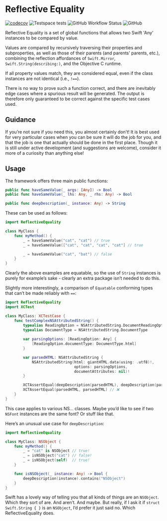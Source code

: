 # Reflective Equality

[![codecov][image-1]][1] ![Testspace tests][image-2] ![GitHub Workflow Status][image-3] ![GitHub][image-4] 

Reflective Equality is a set of global functions that allows two Swift 'Any' instances to be compared by value. 

Values are compared by recursively traversing their properties and subproperties, as well as those of their parents (and parents' parents, etc.), combining the reflection affordances of `Swift.Mirror`, `Swift.String(describing:)`, and the Objective C runtime.

If all property values match, they are considered equal, even if the class instances are not identical (i.e., `!==`).

There is no way to prove such a function correct, and there are inevitably edge cases where a spurious result will be generated. The output is therefore only guaranteed to be correct against the specific test cases used.

## Guidance

If you’re not sure if you need this, you almost certainly don’t! It is best used for very particular cases when you can be sure it will do the job for you, and that the job is one that actually should be done in the first place. Though it is still under active development (and suggestions are welcome), consider it more of a curiosity than anything else!

## Usage

The framework offers three main public functions:

```swift
public func haveSameValue(_ args: [Any]) -> Bool
public func haveSameValue(_ lhs: Any, _ rhs: Any) -> Bool

public func deepDescription(_ instance: Any) -> String
```

These can be used as follows:

```swift
import ReflectiveEquality

class MyClass {
    func myMethod() {
        _ = haveSameValue("cat", "cat") // true
        _ = haveSameValue(["cat", "cat", "cat", "cat"] // true

        _ = haveSameValue("cat", "bat") // false
    }
}
```

Clearly the above examples are equatable, so the use of `String` instances is purely for example’s sake - clearly an extra package isn’t needed to do this.

Slightly more interestingly, a comparison of `Equatable` conforming types that can’t be made reliably with `==`:

```swift
import ReflectiveEquality
import XCTest

class MyClass: XCTestCase {
    func testComplexNSAttributedString() {
        typealias ReadingOption = NSAttributedString.DocumentReadingOptionKey
        typealias DocumentType = NSAttributedString.DocumentType
        
        var parsingOptions: [ReadingOption: Any] {
            [ReadingOption.documentType: DocumentType.html]
        }

        var parsedHTML: NSAttributedString {
            NSAttributedString(html: giantHTML.data(using: .utf8)!,
                               options: parsingOptions,
                               documentAttributes: nil)!
        }

        XCTAssertEqual(deepDescription(parsedHTML), deepDescription(parsedHTML)) // ✅
        XCTAssertEqual(parsedHTML, parsedHTML) // ❌
    }
}
```

This case applies to various NS… classes. Maybe you’d like to see if two `NSFont` instances are the same font? Or stuff like that.

Here’s an unusual use case for `deepDescription`:

```swift
import ReflectiveEquality

class MyClass: NSObject {
    func myMethod() {
        _ = "cat" is NSObject // true!
        _ = isNSObject("cat") // false!
        _ = isNSObject(self)  // true!
    }

    func isNSObject(_ instance: Any) -> Bool {
        deepDescription(instance).contains("NSObject")
    }
}
```

Swift has a lovely way of telling you that all kinds of things are an `NSObject`. Which they sort of are. And aren’t. And maybe. But really, if I ask it if `struct Swift.String { }` is an `NSObject`, I’d prefer it just said no. Which ReflectiveEquality does.

[1]:	https://codecov.io/gh/drseg/reflective-equality

[image-1]:	https://codecov.io/gh/drseg/reflective-equality/branch/master/graph/badge.svg?token=FAYRLLCT5P
[image-2]:	https://img.shields.io/testspace/tests/drseg/drseg:reflective-equality/master
[image-3]:	https://img.shields.io/github/actions/workflow/status/drseg/reflective-equality/swift.yml
[image-4]:	https://img.shields.io/github/license/drseg/reflective-equality